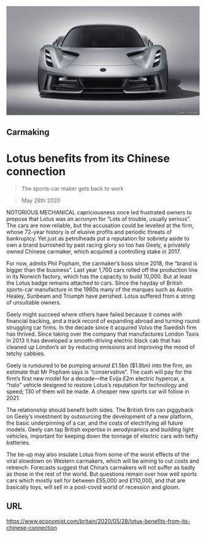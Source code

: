 ![](./images/20200530_BRP504.jpg)

## Carmaking

# Lotus benefits from its Chinese connection

> The sports-car maker gets back to work

> May 28th 2020

NOTORIOUS MECHANICAL capriciousness once led frustrated owners to propose that Lotus was an acronym for “Lots of trouble, usually serious”. The cars are now reliable, but the accusation could be levelled at the firm, whose 72-year history is of elusive profits and periodic threats of bankruptcy. Yet just as petrolheads put a reputation for sobriety aside to own a brand burnished by past racing glory so too has Geely, a privately owned Chinese carmaker, which acquired a controlling stake in 2017.

For now, admits Phil Popham, the carmaker’s boss since 2018, the “brand is bigger than the business”. Last year 1,700 cars rolled off the production line in its Norwich factory, which has the capacity to build 10,000. But at least the Lotus badge remains attached to cars. Since the heyday of British sports-car manufacture in the 1960s many of the marques such as Austin Healey, Sunbeam and Triumph have perished. Lotus suffered from a string of unsuitable owners.

Geely might succeed where others have failed because it comes with financial backing, and a track record of expanding abroad and turning round struggling car firms. In the decade since it acquired Volvo the Swedish firm has thrived. Since taking over the company that manufactures London Taxis in 2013 it has developed a smooth-driving electric black cab that has cleaned up London’s air by reducing emissions and improving the mood of tetchy cabbies.

Geely is rumoured to be pumping around £1.5bn ($1.8bn) into the firm, an estimate that Mr Popham says is “conservative”. The cash will pay for the firm’s first new model for a decade—the Evija £2m electric hypercar, a “halo” vehicle designed to restore Lotus’s reputation for technology and speed; 130 of them will be made. A cheaper new sports car will follow in 2021.

The relationship should benefit both sides. The British firm can piggyback on Geely’s investment by outsourcing the development of a new platform, the basic underpinning of a car, and the costs of electrifying all future models. Geely can tap British expertise in aerodynamics and building light vehicles, important for keeping down the tonnage of electric cars with hefty batteries.

The tie-up may also insulate Lotus from some of the worst effects of the viral slowdown on Western carmakers, which will be aiming to cut costs and retrench. Forecasts suggest that China’s carmakers will not suffer as badly as those in the rest of the world. But questions remain over how well sports cars which mostly sell for between £55,000 and £110,000, and that are basically toys, will sell in a post-covid world of recession and gloom.

## URL

https://www.economist.com/britain/2020/05/28/lotus-benefits-from-its-chinese-connection
